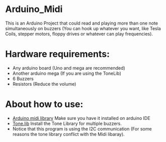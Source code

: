 # Arduino_Midi
This is an Arduino Project that could read and playing more than one note simultaneously on buzzers (You can hook up whatever you want, like Tesla Coils, stepper motors, floppy drives or whatever can play frequencies).

# Hardware requirements: 
- Any arduino board (Uno and mega are recommended)
- Another arduino mega (If you are using the ToneLib)
- 6 Buzzers
- Resistors (Reduce the volume)

# About how to use:
- [Arduino midi library](https://github.com/FortySevenEffects/arduino_midi_library) Make sure you have it installed on arduino IDE
- [Tone.lib](https://github.com/bhagman/Tone) Install the Tone Library for multiple buzzers.
- Notice that this program is using the I2C communication (For some reasons the tone library conflict with the Midi libaray). 
